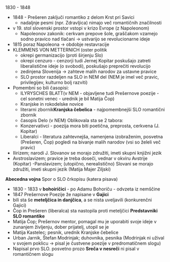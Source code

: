 1830 - 1848 
- 1848 - Prešeren zaključi romantiko z delom Krst pri Savici 
	- nadaljnje pesmi (npr. Zdravljica) nimajo več romantičnih značilnosti
- v 19. stol  slovenski prostor vstopi v krizo  Evrope (z Napoleonom)
	- Napoleonov zakonik: cerkvam prepove šole, graščakom vzamejo sodno pravico nad tlačani $\rightarrow$ ustvarijo se revolucionarne ideje
- 1815 poraz Napoleona $\rightarrow$ obdobje restavracije
- KLEMMENS VON METTERNICH (oster politik
	- okrepi germanizacijo (proti širjenju Slo)
	- okrepi cenzuro - cenzorji tudi Jernej Kopitar poskušajo zatreti liberalistične ideje (o svobodi), poskušajo preprečiti revolucijo
	- zedinjena Slovenija $\rightarrow$ zahteve malih narodov za ustavne pravice
	- SLO prostor razdeljen na SLO in NEM del (NEM je imel več pravic, privilegijev, kulturno bolj razviti)
- Pomembni so bili časopisi:
	- ILYRYSCHES BLATT(v NEM - objavljene tudi Prešernove poezije - cel sonetni venec - urednik je bil Matija Čop)
	- Kranjske in rokodelske novice
	- literarni zbornik**Kranjska čebelica** - najpomembnejši SLO romantični zbornik
	- časopis Delo (v NEM)
	Oblikovala sta se 2 tabora:
	- Konzervativci - poezija mora biti poetična, preprosta, cerkvena (J. Kopitar)
	- Liberalci - literatura zahtevnejša, namenjena izobraženim, posvetna (Prešeren, Čop)
 pogledi na bivanje malih narodov (vsi so želeli več pravic)
- Ilirizem; narodi J. Slovanov se morajo združiti, imeti skupni knjižni jezik
- Avstroslavizem; pravice je treba doseči, vednar v okviru Avstrije (Kopitar)
-Panslavizem; (utopično, nerealistično) Slovani se morajo združiti, imeti skupni jezik (Matija Majer Ziljski)

**Abecedna vojna**
Spor o SLO črkopisu (katera pisava)
- 1830 - 1833 v **bohoiričici** - po Adamu Bohoriču - odvzeta iz nemščine
- 1847 Prešernove Poezije že napisane v **Gajici**
- bili sta še **meteljčica in danjčica**, a se nista uveljavili (konkurenčni Gajici)
- Čop in Prešeren (liberalca) sta nastopila proti meteljčici 
**Predstavniki SLO romantike**
- Matija Čop; Prešernov mentor, pomagal mu je uporabiti svoje ideje v zunanjem življenju, dober prijatelj, utopil se je
- Matija Kastelec; pesnik, urednik Kranjske čebelice
- Urban Jarnik, Štefan Modrinjak; duhovnika, pesnika (Modrinjak ni užival v svojem poklicu $\rightarrow$ pisal je čustvene poezije v predromatičnem slogu)
- Napisal prvo SLO. posvetno prozo **Sreča v nesreči** ni pisal v romantičnem slogu